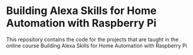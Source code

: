# Building Alexa Skills for Home Automation with Raspberry Pi

This repository contains the code for the projects that are taught in the online course
Building Alexa Skills for Home Automation with Raspberry Pi
